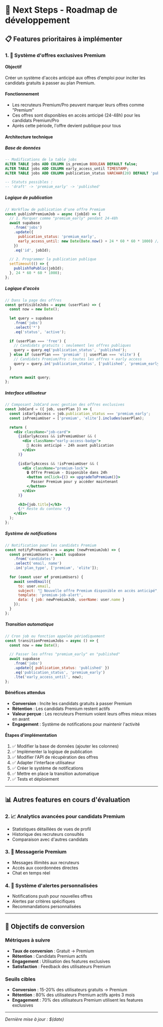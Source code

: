 # 🚀 Next Steps - Roadmap de développement

## 📋 Features prioritaires à implémenter

### 1. 🎯 Système d'offres exclusives Premium

#### **Objectif**
Créer un système d'accès anticipé aux offres d'emploi pour inciter les candidats gratuits à passer au plan Premium.

#### **Fonctionnement**
- Les recruteurs Premium/Pro peuvent marquer leurs offres comme "Premium"
- Ces offres sont disponibles en accès anticipé (24-48h) pour les candidats Premium/Pro
- Après cette période, l'offre devient publique pour tous

#### **Architecture technique**

##### **Base de données**
```sql
-- Modifications de la table jobs
ALTER TABLE jobs ADD COLUMN is_premium BOOLEAN DEFAULT false;
ALTER TABLE jobs ADD COLUMN early_access_until TIMESTAMP;
ALTER TABLE jobs ADD COLUMN publication_status VARCHAR(20) DEFAULT 'published';

-- Statuts possibles :
-- 'draft' -> 'premium_early' -> 'published'
```

##### **Logique de publication**
```javascript
// Workflow de publication d'une offre Premium
const publishPremiumJob = async (jobId) => {
  // 1. Marquer comme "premium_early" pendant 24-48h
  await supabase
    .from('jobs')
    .update({
      publication_status: 'premium_early',
      early_access_until: new Date(Date.now() + 24 * 60 * 60 * 1000) // +24h
    })
    .eq('id', jobId);
    
  // 2. Programmer la publication publique
  setTimeout(() => {
    publishToPublic(jobId);
  }, 24 * 60 * 60 * 1000);
};
```

##### **Logique d'accès**
```javascript
// Dans la page des offres
const getVisibleJobs = async (userPlan) => {
  const now = new Date();
  
  let query = supabase
    .from('jobs')
    .select('*')
    .eq('status', 'active');
    
  if (userPlan === 'free') {
    // Candidats gratuits : seulement les offres publiques
    query = query.eq('publication_status', 'published');
  } else if (userPlan === 'premium' || userPlan === 'elite') {
    // Candidats Premium/Pro : toutes les offres + early access
    query = query.in('publication_status', ['published', 'premium_early']);
  }
  
  return await query;
};
```

##### **Interface utilisateur**
```jsx
// Composant JobCard avec gestion des offres exclusives
const JobCard = ({ job, userPlan }) => {
  const isEarlyAccess = job.publication_status === 'premium_early';
  const isPremiumUser = ['premium', 'elite'].includes(userPlan);
  
  return (
    <div className="job-card">
      {isEarlyAccess && isPremiumUser && (
        <div className="early-access-badge">
          🚀 Accès anticipé - 24h avant publication
        </div>
      )}
      
      {isEarlyAccess && !isPremiumUser && (
        <div className="premium-lock">
          🔒 Offre Premium - Disponible dans 24h
          <button onClick={() => upgradeToPremium()}>
            Passer Premium pour y accéder maintenant
          </button>
        </div>
      )}
      
      <h3>{job.title}</h3>
      {/* Reste du contenu */}
    </div>
  );
};
```

##### **Système de notifications**
```javascript
// Notification pour les candidats Premium
const notifyPremiumUsers = async (newPremiumJob) => {
  const premiumUsers = await supabase
    .from('candidates')
    .select('email, name')
    .in('plan_type', ['premium', 'elite']);
    
  for (const user of premiumUsers) {
    await sendEmail({
      to: user.email,
      subject: "🚀 Nouvelle offre Premium disponible en accès anticipé",
      template: 'premium-job-alert',
      data: { job: newPremiumJob, userName: user.name }
    });
  }
};
```

##### **Transition automatique**
```javascript
// Cron job ou fonction appelée périodiquement
const transitionPremiumJobs = async () => {
  const now = new Date();
  
  // Passer les offres "premium_early" en "published"
  await supabase
    .from('jobs')
    .update({ publication_status: 'published' })
    .eq('publication_status', 'premium_early')
    .lte('early_access_until', now);
};
```

#### **Bénéfices attendus**
- **Conversion** : Incite les candidats gratuits à passer Premium
- **Rétention** : Les candidats Premium restent actifs
- **Valeur perçue** : Les recruteurs Premium voient leurs offres mieux mises en avant
- **Engagement** : Système de notifications pour maintenir l'activité

#### **Étapes d'implémentation**
1. ✅ Modifier la base de données (ajouter les colonnes)
2. ✅ Implémenter la logique de publication
3. ✅ Modifier l'API de récupération des offres
4. ✅ Adapter l'interface utilisateur
5. ✅ Créer le système de notifications
6. ✅ Mettre en place la transition automatique
7. ✅ Tests et déploiement

---

## 📊 Autres features en cours d'évaluation

### 2. 📈 Analytics avancées pour candidats Premium
- Statistiques détaillées de vues de profil
- Historique des recruteurs consultés
- Comparaison avec d'autres candidats

### 3. 💬 Messagerie Premium
- Messages illimités aux recruteurs
- Accès aux coordonnées directes
- Chat en temps réel

### 4. 🔔 Système d'alertes personnalisées
- Notifications push pour nouvelles offres
- Alertes par critères spécifiques
- Recommandations personnalisées

---

## 🎯 Objectifs de conversion

### Métriques à suivre
- **Taux de conversion** : Gratuit → Premium
- **Rétention** : Candidats Premium actifs
- **Engagement** : Utilisation des features exclusives
- **Satisfaction** : Feedback des utilisateurs Premium

### Seuils cibles
- **Conversion** : 15-20% des utilisateurs gratuits → Premium
- **Rétention** : 80% des utilisateurs Premium actifs après 3 mois
- **Engagement** : 70% des utilisateurs Premium utilisent les features exclusives

---

*Dernière mise à jour : $(date)*
